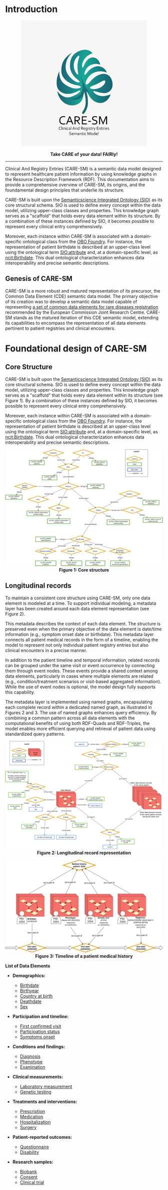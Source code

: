 # Introduction

<p align="center"> 
    <img src="https://github.com/CARE-SM/CARE-SM-docs/blob/main/docs/assets/care-sm.png?raw=true"width="400" height="400"> 
<p align="center" > </p> 
<p align="center"><b>Take CARE of your data! FAIRly!</b></p>
<hr>

Clinical And Registry Entries (CARE-SM) is a semantic data model designed to represent healthcare patient information by using knowledge graphs in the Resource Description Framework (RDF). This documentation aims to provide a comprehensive overview of CARE-SM, its origins, and the foundamental design principles that underlie its structure.

CARE-SM is built upon the [Semanticscience Integrated Ontology (SIO)](https://doi.org/10.1186/2041-1480-5-14) as its core structural schema. SIO is used to define every concept within the data model, utilizing upper-class classes and properties. This knowledge graph serves as a "scaffold" that holds every data element within its structure. By a combination of these instances defined by SIO, it becomes possible to represent every clinical entry comprehensively.

Moreover, each instance within CARE-SM is associated with a domain-specific ontological class from the [OBO Foundry](http://obofoundry.org/). For instance, the representation of patient birthdate is described at an upper-class level using the ontological term [SIO:attribute](http://semanticscience.org/resource/SIO_000614) and, at a domain-specific level, as [ncit:Birthdate](http://purl.obolibrary.org/obo/NCIT_C68615). This dual ontological characterization enhances data interoperability and precise semantic descriptions.

## Genesis of CARE-SM

CARE-SM is a more robust and matured representation of its precursor, the Common Data Element (CDE) semantic data model. The primary objective of its creation was to develop a semantic data model capable of representing [a set of common data elements for rare diseases registration](https://eu-rd-platform.jrc.ec.europa.eu/sites/default/files/CDS/EU_RD_Platform_CDS_Final.pdf) recommended by the European Commission Joint Research Centre. CARE-SM stands as the matured iteration of this CDE semantic model, extending its capabilities to encompass the representation of all data elements pertinent to patient registries and clinical encounters.

# Foundational design of CARE-SM

## Core Structure

CARE-SM is built upon the [Semanticscience Integrated Ontology (SIO)](https://doi.org/10.1186/2041-1480-5-14) as its core structural schema. SIO is used to define every concept within the data model, utilizing upper-class classes and properties. This knowledge graph serves as a "scaffold" that holds every data element within its structure (see Figure 1). By a combination of these instances defined by SIO, it becomes possible to represent every clinical entry comprehensively.

Moreover, each instance within CARE-SM is associated with a domain-specific ontological class from the [OBO Foundry](http://obofoundry.org/). For instance, the representation of patient birthdate is described at an upper-class level using the ontological term [SIO:attribute](http://semanticscience.org/resource/SIO_000614) and, at a domain-specific level, as [ncit:Birthdate](http://purl.obolibrary.org/obo/NCIT_C68615). This dual ontological characterization enhances data interoperability and precise semantic descriptions.

<p align="center">
    <a href="https://raw.githubusercontent.com/CARE-SM/CARE-Semantic-Model/main/images/CARE-SM-Core.drawio.png" target="_blank">
        <img src="https://raw.githubusercontent.com/CARE-SM/CARE-Semantic-Model/main/images/CARE-SM-Core.drawio.png">
    </a>
    <b>Figure 1: Core structure </b></p>

</p>


## Longitudinal records

To maintain a consistent core structure using CARE-SM, only one data element is modeled at a time. To support individual modeling, a metadata layer has been created around each data element representation (see Figure 2).

This metadata describes the context of each data element. The structure is preserved even when the primary objective of the data element is date/time information (e.g., symptom onset date or birthdate). This metadata layer connects all patient medical records in the form of a timeline, enabling the model to represent not only individual patient registry entries but also clinical encounters in a precise manner.

In addition to the patient timeline and temporal information, related records can be grouped under the same visit or event occurrence by connecting them through event nodes. These events provide a shared context among data elements, particularly in cases where multiple elements are related (e.g., condition/treatment scenarios or visit-based aggregated information). While the use of event nodes is optional, the model design fully supports this capability.

The metadata layer is implemented using named graphs, encapsulating each complete record within a dedicated named graph, as illustrated in Figures 2 and 3. The use of named graphs enhances query efficiency. By combining a common pattern across all data elements with the computational benefits of using both RDF-Quads and RDF-Triples, the model enables more efficient querying and retrieval of patient data using standardized query patterns.

<p align="center">
    <a href="https://raw.githubusercontent.com/CARE-SM/CARE-Semantic-Model/main/images/CARE-SM-Context.drawio.png">
        <img src="https://raw.githubusercontent.com/CARE-SM/CARE-Semantic-Model/main/images/CARE-SM-Context.drawio.png">
    </a>
    <b>Figure 2: Longitudinal record representation </b></p>
</p>

<p align="center">
    <a href="https://raw.githubusercontent.com/CARE-SM/CARE-Semantic-Model/main/images/CARE-SM-Timeline.drawio.png">
        <img src="https://raw.githubusercontent.com/CARE-SM/CARE-Semantic-Model/main/images/CARE-SM-Timeline.drawio.png">
    </a>
    <b>Figure 3: Timeline of a patient medical history </b></p>
</p>

**List of Data Elements**

- **Demographics:**
  - [Birthdate](https://care-sm.readthedocs.io/en/latest/data_elements.html#birthdate)
  - [Birthyear](https://care-sm.readthedocs.io/en/latest/data_elements.html#birthyear)
  - [Country at birth](https://care-sm.readthedocs.io/en/latest/data_elements.html#country)
  - [Deathdate](https://care-sm.readthedocs.io/en/latest/data_elements.html#deathdate)
  - [Sex](https://care-sm.readthedocs.io/en/latest/data_elements.html#sex)

- **Participation and timeline:**
  - [First confirmed visit](https://care-sm.readthedocs.io/en/latest/data_elements.html#birthdate)
  - [Participation status](https://care-sm.readthedocs.io/en/latest/data_elements.html#participation-status)
  - [Symptoms onset](https://care-sm.readthedocs.io/en/latest/data_elements.html#symptoms-onset)

- **Conditions and findings:**
  - [Diagnosis](https://care-sm.readthedocs.io/en/latest/data_elements.html#diagnosis)
  - [Phenotype](https://care-sm.readthedocs.io/en/latest/data_elements.html#phenotype)
  - [Examination](https://care-sm.readthedocs.io/en/latest/data_elements.html#examination)

- **Clinical measurements:**
  <!-- - [Corporal measurement](https://care-sm.readthedocs.io/en/latest/data_elements.html#corporal-measurements) -->
  - [Laboratory measurement](https://care-sm.readthedocs.io/en/latest/data_elements.html#laboratory-measurement)
  <!-- - [Medical imaging](https://care-sm.readthedocs.io/en/latest/data_elements.html#medical-imaging) -->
  - [Genetic testing](https://care-sm.readthedocs.io/en/latest/data_elements.html#genetic-testing)

- **Treatments and interventions:**
  - [Prescription](https://care-sm.readthedocs.io/en/latest/data_elements.html#prescription)
  - [Medication](https://care-sm.readthedocs.io/en/latest/data_elements.html#medication)
  - [Hospitalization](https://care-sm.readthedocs.io/en/latest/data_elements.html#hospitalization)
  - [Surgery](https://care-sm.readthedocs.io/en/latest/data_elements.html#surgical-intervention)

- **Patient-reported outcomes:**
  - [Questionnaire](https://care-sm.readthedocs.io/en/latest/data_elements.html#questionnaire)
  - [Disability](https://care-sm.readthedocs.io/en/latest/data_elements.html#disability)

- **Research samples:**
  - [Biobank](https://care-sm.readthedocs.io/en/latest/data_elements.html#biobank)
  - [Consent](https://care-sm.readthedocs.io/en/latest/data_elements.html#consent)
  - [Clinical trial](https://care-sm.readthedocs.io/en/latest/data_elements.html#clinical-trial)
